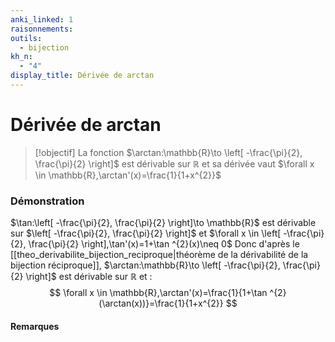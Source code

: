 ```yaml
---
anki_linked: 1
raisonnements:
outils:
  - bijection
kh_n:
  - "4"
display_title: Dérivée de arctan
---
```

# Dérivée de $\arctan$

> [!objectif]
> La fonction $\arctan:\mathbb{R}\to \left[ -\frac{\pi}{2}, \frac{\pi}{2} \right]$ est dérivable sur $\mathbb{R}$ et sa dérivée vaut $\forall x \in \mathbb{R},\arctan'(x)=\frac{1}{1+x^{2}}$
### Démonstration

$\tan:\left[ -\frac{\pi}{2}, \frac{\pi}{2} \right]\to \mathbb{R}$ est dérivable sur $\left[ -\frac{\pi}{2}, \frac{\pi}{2} \right]$ et $\forall x \in \left[ -\frac{\pi}{2}, \frac{\pi}{2} \right],\tan'(x)=1+\tan ^{2}(x)\neq 0$
Donc d'après le [[theo_derivabilite_bijection_reciproque|théorème de la dérivabilité de la bijection réciproque]], $\arctan:\mathbb{R}\to \left[ -\frac{\pi}{2}, \frac{\pi}{2} \right]$ est dérivable sur $\mathbb{R}$ et :
$$
\forall x \in \mathbb{R},\arctan'(x)=\frac{1}{1+\tan ^{2}(\arctan(x))}=\frac{1}{1+x^{2}}
$$

#### Remarques


